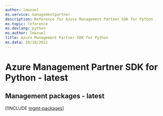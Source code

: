 ```yaml
---
author: lmazuel
ms.service: managementpartner
description: Reference for Azure Management Partner SDK for Python
ms.topic: reference
ms.devlang: python
ms.author: lmazuel
title: Azure Management Partner SDK for Python
ms.data: 10/10/2022
---
```

# Azure Management Partner SDK for Python - latest

## Management packages - latest
[!INCLUDE [mgmt-packages](management-partner-mgmt-index.md)]